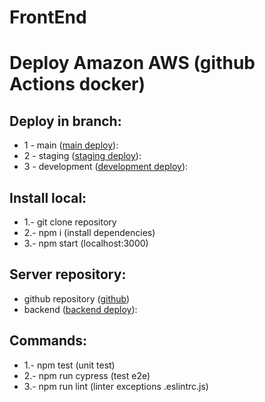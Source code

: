 
# FrontEnd


# Deploy Amazon AWS (github Actions docker) 

## Deploy in branch: 
* 1 - main ([main deploy](https://main.d33ig4e4kralgx.amplifyapp.com/)):
* 2 - staging ([staging deploy](https://staging.d33ig4e4kralgx.amplifyapp.com/)):
* 3 - development ([development deploy](https://development.d33ig4e4kralgx.amplifyapp.com/)):


## Install local:

* 1.- git clone repository
* 2.- npm i (install dependencies)
* 3.- npm start (localhost:3000)

## Server repository:
* github repository ([github](https://github.com/devjaime/backend_meli)) 
* backend ([backend deploy](https://backend-meli-vwl4p3oksq-uc.a.run.app)): 

## Commands:
* 1.- npm test (unit test)
* 2.- npm run cypress (test e2e)
* 3.- npm run lint (linter exceptions .eslintrc.js)



